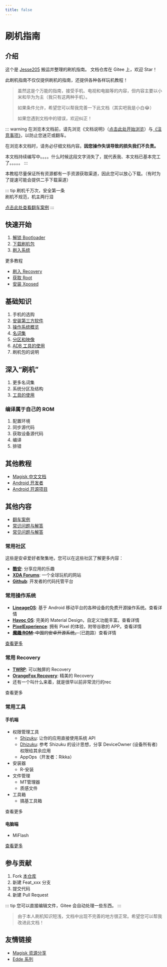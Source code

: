```yaml
---
title: false
---
```


# 刷机指南

## 介绍

这个是 [Jesse205](https://gitee.com/Jesse205) 搬运并整理的刷机指南。
文档仓库在 Gitee 上，欢迎 Star！

此刷机指南不仅仅提供刷机的指南，还提供各种各样玩机教程！

> 虽然这是个万能的指南，接受手机、电视和电脑等的内容，但内容主要以小米和华为为主（我只有这两种手机）。
>
> 如果条件允许，希望您可以帮我完善一下此文档（其实吧我是小白😂）
>
> 如果您遇到文档中的错误，欢迎纠正！

::: warning
在浏览本文档前，请先浏览《文档说明》（[点击此处开始浏览](help.md)）与[《注意事项》](./normal/note.md)，以防止您迷茫或翻车。

在浏览本文档时，请务必仔细文档内容。__因您操作失误导致的损失我们不负责。__

本文档持续编写中。。。。什么时候这段文字消失了，就代表我、本文档已基本完工了。。。。。
:::

本教程尽量保证所有资源都有一手资源获取渠道，因此您可以放心下载。（有时为了提速可能会提供二手下载渠道）

::: tip
刷机千万次，安全第一条<br>
刷机不规范，机主两行泪

[点击此处查看翻车案例](./rollover/README.md)
:::

## 快速开始

1. [解锁 Bootloader](./fast/unlock/README.md)
2. [下载刷机包](./fast/download/README.md)
3. [刷入系统](./fast/flash/system.md)

更多教程

* [刷入 Recovery](./fast/flash/recovery.md)
* [获取 Root](./fast/install/root/README.md)
* [安装 Xposed](./fast/install/xposed/README.md)

## 基础知识

1. 手机的选购
2. [安装第三方软件](./normal/installApk/README.md) <Badge type="tip" text="不通过自带的应用市场" />
3. [操作系统概览](./normal/systems/README.md)
4. [名词集](./normal/noun.md)
5. [分区和映像](./normal/partitions/README.md)
6. [ADB 工具的使用](./tools/platform-tools.md#adb-工具)
7. 刷机包的说明

## 深入“刷机”

1. 更多名词集
2. 系统分区及结构
3. [工具的使用](./tools/README.md)

### 编译属于自己的 ROM

1. 配置环境
2. 同步源代码
3. 获取设备源代码
4. 编译
5. 排错

## 其他教程

* [Magisk 中文文档](https://jesse205.github.io/MagiskChineseDocument/)
* [Android 开发者](https://developer.android.google.cn/?hl=zh-cn)
* [Android 开源项目](https://source.android.google.cn/?hl=zh-cn)

## 其他内容

* [翻车案例](./rollover/README.md)
* [常识问题与解答](./faq.md)
* [常见问题与解答](./faq/README.md)

### 常用社区

这些是安卓爱好者聚集地，您可以在这些社区了解更多内容：

* __[酷安](https://www.coolapk.com/)__: 分享应用的乐趣
* __[XDA Forums](https://forum.xda-developers.com/)__: 一个全球玩机的网站
* __[Github](https://github.com/)__: 开发者的代码托管平台

### 常用操作系统

* __[LineageOS](https://lineageos.org/)__: 基于 Android 移动平台的各种设备的免费开源操作系统。查看详情
* __[Havoc OS](https://havoc-os.com/)__: 完美的 Material Design，自定义功能丰富。查看详情
* __[PixelExperience](https://download.pixelexperience.org/)__: 拥有 Pixel 的体验，附带谷歌的 APP。查看详情
* ~~__[魔趣 ROM](https://www.mokeedev.com/)__: 中国的安卓开源系统。~~（已跑路）查看详情

[查看更多](./normal/systems/README.md)

### 常用 Recovery

* __[TWRP](https://twrp.me/)__: 可以触屏的 Recovery
* __[OrangeFox Recovery](https://wiki.orangefox.tech/en/home)__: 精美的 Recovery
* 还有一个叫什么来着，就是很早以前非常流行的rec

查看更多

### 常用工具

#### 手机端

* 权限管理工具
  * [Shizuku](https://shizuku.rikka.app/zh-hans/): 让你的应用直接使用系统 API
  * [Dhizuku](https://github.com/iamr0s/Dhizuku): 参考 Shizuku 的设计思想，分享 DeviceOwner (设备所有者) 权限给其余应用
  * AppOps（开发者：Rikka）
* 安装器
  * R-安装
* 文件管理
  * MT管理器
  * 质感文件
* 工具箱
  * 搞基工具箱

查看更多

#### 电脑端

* MiFlash

[查看更多](tools/README.md)

## 参与贡献

1. Fork [本仓库](https://gitee.com/Jesse205/FlashAndroidDevicesGuidelines)
2. 新建 Feat_xxx 分支
3. 提交代码
4. 新建 Pull Request

::: tip
您可以直接编辑文件，Gitee 会自动处理一些东西。
:::

> 由于本人刷机知识短浅，文档中出现不完善的地方很正常。希望您可以帮我改进此文档！

## 友情链接

* [Magisk 资源分享](https://main.suchenqaq.club/)
* [Edde 系列](https://jesse205.github.io/)
